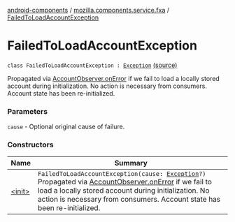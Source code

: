 [android-components](../../index.md) / [mozilla.components.service.fxa](../index.md) / [FailedToLoadAccountException](./index.md)

# FailedToLoadAccountException

`class FailedToLoadAccountException : `[`Exception`](https://kotlinlang.org/api/latest/jvm/stdlib/kotlin/-exception/index.html) [(source)](https://github.com/mozilla-mobile/android-components/blob/master/components/service/firefox-accounts/src/main/java/mozilla/components/service/fxa/FxaAccountManager.kt#L74)

Propagated via [AccountObserver.onError](../../mozilla.components.concept.sync/-account-observer/on-error.md) if we fail to load a locally stored account during
initialization. No action is necessary from consumers.
Account state has been re-initialized.

### Parameters

`cause` - Optional original cause of failure.

### Constructors

| Name | Summary |
|---|---|
| [&lt;init&gt;](-init-.md) | `FailedToLoadAccountException(cause: `[`Exception`](https://kotlinlang.org/api/latest/jvm/stdlib/kotlin/-exception/index.html)`?)`<br>Propagated via [AccountObserver.onError](../../mozilla.components.concept.sync/-account-observer/on-error.md) if we fail to load a locally stored account during initialization. No action is necessary from consumers. Account state has been re-initialized. |
